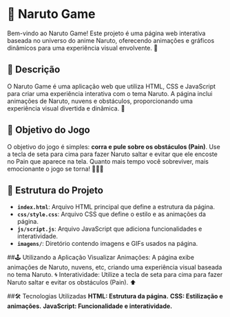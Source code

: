 # 🥷 Naruto Game

Bem-vindo ao Naruto Game! Este projeto é uma página web interativa baseada no universo do anime Naruto, oferecendo animações e gráficos dinâmicos para uma experiência visual envolvente. 🌟

## 📜 Descrição

O Naruto Game é uma aplicação web que utiliza HTML, CSS e JavaScript para criar uma experiência interativa com o tema Naruto. A página inclui animações de Naruto, nuvens e obstáculos, proporcionando uma experiência visual divertida e dinâmica. 🚀

## 🎯 Objetivo do Jogo

O objetivo do jogo é simples: **corra e pule sobre os obstáculos (Pain)**. Use a tecla de seta para cima para fazer Naruto saltar e evitar que ele encoste no Pain que aparece na tela. Quanto mais tempo você sobreviver, mais emocionante o jogo se torna! 🏃‍♂️💨

## 📁 Estrutura do Projeto

- **`index.html`**: Arquivo HTML principal que define a estrutura da página.
- **`css/style.css`**: Arquivo CSS que define o estilo e as animações da página.
- **`js/script.js`**: Arquivo JavaScript que adiciona funcionalidades e interatividade.
- **`imagens/`**: Diretório contendo imagens e GIFs usados na página.

##🕹️ Utilizando a Aplicação
Visualizar Animações: A página exibe animações de Naruto, nuvens, etc, criando uma experiência visual baseada no tema Naruto. 🌀
Interatividade: Utilize a tecla de seta para cima para fazer Naruto saltar e evitar os obstáculos (Pain). ⬆️

##🛠️ Tecnologias Utilizadas
**HTML: Estrutura da página.**
**CSS: Estilização e animações.**
**JavaScript: Funcionalidade e interatividade.**
